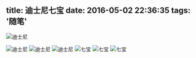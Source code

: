 title: 迪士尼七宝
date: 2016-05-02 22:36:35
tags: '随笔'
---

![迪士尼](http://7xrirn.com1.z0.glb.clouddn.com/DSN1.JPG)

<!-- more -->
![迪士尼](http://7xrirn.com1.z0.glb.clouddn.com/DSN3.JPG)
![迪士尼](http://7xrirn.com1.z0.glb.clouddn.com/DSN4.JPG)
![迪士尼](http://7xrirn.com1.z0.glb.clouddn.com/DSN5.JPG)
![七宝](http://7xrirn.com1.z0.glb.clouddn.com/DSN6.JPG)
![七宝](http://7xrirn.com1.z0.glb.clouddn.com/DSN7.JPG)
![七宝](http://7xrirn.com1.z0.glb.clouddn.com/DSN8.JPG)
